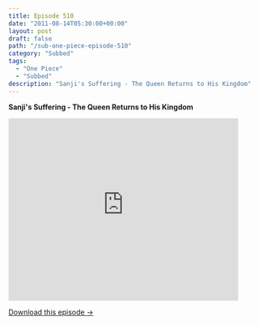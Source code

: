 ```yaml
---
title: Episode 510
date: "2011-08-14T05:30:00+00:00"
layout: post
draft: false
path: "/sub-one-piece-episode-510"
category: "Subbed"
tags:
  - "One Piece"
  - "Subbed"
description: "Sanji's Suffering - The Queen Returns to His Kingdom"
---
```


**Sanji's Suffering - The Queen Returns to His Kingdom**

<iframe width="640" height="360" src="https://www.rapidvideo.com/e/G6FRPF2DGE" frameborder="0" marginwidth=0 marginheight=0 scrolling=no allowfullscreen style="max-width:90%;"></iframe>

<a href="http://ouo.io/qs/eCodkFEQ?s=https://www.rapidvideo.com/d/G6FRPF2DGE" class="styled_a">Download this episode →</a>

